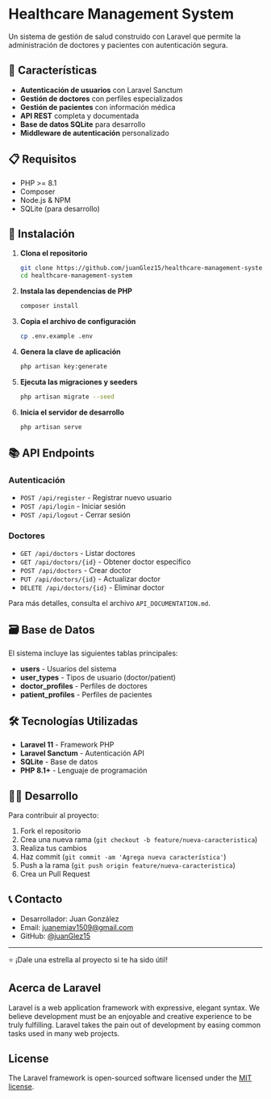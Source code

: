 # Healthcare Management System

Un sistema de gestión de salud construido con Laravel que permite la administración de doctores y pacientes con autenticación segura.

## 🚀 Características

- **Autenticación de usuarios** con Laravel Sanctum
- **Gestión de doctores** con perfiles especializados  
- **Gestión de pacientes** con información médica
- **API REST** completa y documentada
- **Base de datos SQLite** para desarrollo
- **Middleware de autenticación** personalizado

## 📋 Requisitos

- PHP >= 8.1
- Composer
- Node.js & NPM
- SQLite (para desarrollo)

## 🔧 Instalación

1. **Clona el repositorio**
   ```bash
   git clone https://github.com/juanGlez15/healthcare-management-system.git
   cd healthcare-management-system
   ```

2. **Instala las dependencias de PHP**
   ```bash
   composer install
   ```

3. **Copia el archivo de configuración**
   ```bash
   cp .env.example .env
   ```

4. **Genera la clave de aplicación**
   ```bash
   php artisan key:generate
   ```

5. **Ejecuta las migraciones y seeders**
   ```bash
   php artisan migrate --seed
   ```

6. **Inicia el servidor de desarrollo**
   ```bash
   php artisan serve
   ```

## 📚 API Endpoints

### Autenticación
- `POST /api/register` - Registrar nuevo usuario
- `POST /api/login` - Iniciar sesión
- `POST /api/logout` - Cerrar sesión

### Doctores
- `GET /api/doctors` - Listar doctores
- `GET /api/doctors/{id}` - Obtener doctor específico
- `POST /api/doctors` - Crear doctor
- `PUT /api/doctors/{id}` - Actualizar doctor
- `DELETE /api/doctors/{id}` - Eliminar doctor

Para más detalles, consulta el archivo `API_DOCUMENTATION.md`.

## 🗃️ Base de Datos

El sistema incluye las siguientes tablas principales:

- **users** - Usuarios del sistema
- **user_types** - Tipos de usuario (doctor/patient)
- **doctor_profiles** - Perfiles de doctores
- **patient_profiles** - Perfiles de pacientes

## 🛠️ Tecnologías Utilizadas

- **Laravel 11** - Framework PHP
- **Laravel Sanctum** - Autenticación API
- **SQLite** - Base de datos
- **PHP 8.1+** - Lenguaje de programación

## 👨‍💻 Desarrollo

Para contribuir al proyecto:

1. Fork el repositorio
2. Crea una nueva rama (`git checkout -b feature/nueva-caracteristica`)
3. Realiza tus cambios
4. Haz commit (`git commit -am 'Agrega nueva característica'`)
5. Push a la rama (`git push origin feature/nueva-caracteristica`)
6. Crea un Pull Request

## 📞 Contacto

- Desarrollador: Juan González
- Email: juanemiav1509@gmail.com
- GitHub: [@juanGlez15](https://github.com/juanGlez15)

---

⭐ ¡Dale una estrella al proyecto si te ha sido útil!

## Acerca de Laravel

Laravel is a web application framework with expressive, elegant syntax. We believe development must be an enjoyable and creative experience to be truly fulfilling. Laravel takes the pain out of development by easing common tasks used in many web projects.

## License

The Laravel framework is open-sourced software licensed under the [MIT license](https://opensource.org/licenses/MIT).
